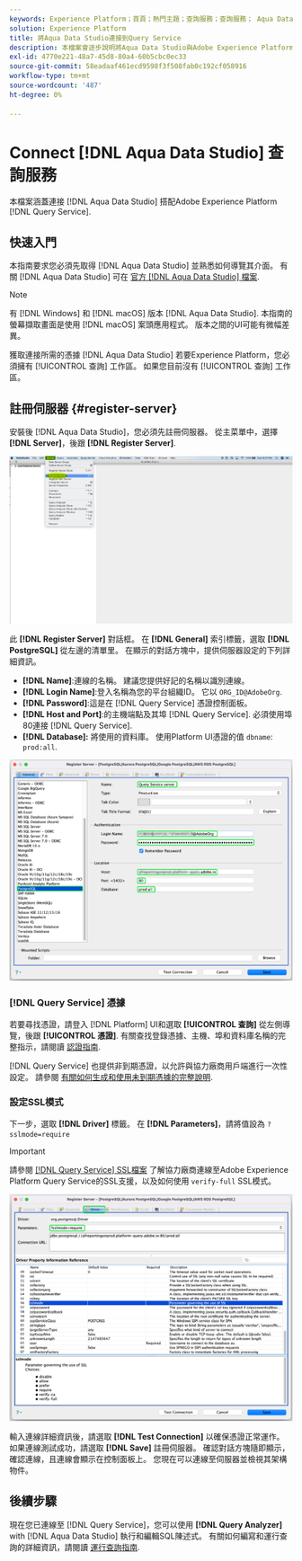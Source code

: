 ```yaml
---
keywords: Experience Platform；首頁；熱門主題；查詢服務；查詢服務； Aqua Data Studio; Aqua Data Studio；連接到查詢服務；
solution: Experience Platform
title: 將Aqua Data Studio連接到Query Service
description: 本檔案會逐步說明將Aqua Data Studio與Adobe Experience Platform Query Service連線的步驟。
exl-id: 4770e221-48a7-45d8-80a4-60b5cbc0ec33
source-git-commit: 58eadaaf461ecd9598f3f508fab0c192cf058916
workflow-type: tm+mt
source-wordcount: '487'
ht-degree: 0%

---
```


# Connect [!DNL Aqua Data Studio] 查詢服務

本檔案涵蓋連接 [!DNL Aqua Data Studio] 搭配Adobe Experience Platform [!DNL Query Service].

## 快速入門

本指南要求您必須先取得 [!DNL Aqua Data Studio] 並熟悉如何導覽其介面。 有關 [!DNL Aqua Data Studio] 可在 [官方 [!DNL Aqua Data Studio] 檔案](https://www.aquaclusters.com/app/home/project/public/aquadatastudio/wikibook/Documentation21.1/page/0/Aqua-Data-Studio-21-1).

>[!NOTE]
>
>有 [!DNL Windows] 和 [!DNL macOS] 版本 [!DNL Aqua Data Studio]. 本指南的螢幕擷取畫面是使用 [!DNL macOS] 案頭應用程式。 版本之間的UI可能有微幅差異。

獲取連接所需的憑據 [!DNL Aqua Data Studio] 若要Experience Platform，您必須擁有 [!UICONTROL 查詢] 工作區。 如果您目前沒有 [!UICONTROL 查詢] 工作區。

## 註冊伺服器 {#register-server}

安裝後 [!DNL Aqua Data Studio]，您必須先註冊伺服器。 從主菜單中，選擇 **[!DNL Server]**，後跟 **[!DNL Register Server]**.

![「Server（伺服器）」下拉菜單，其中「Register Server（註冊伺服器）」突出顯示。](../images/clients/aqua-data-studio/register-server.png)

此 **[!DNL Register Server]** 對話框。 在 **[!DNL General]** 索引標籤，選取 **[!DNL PostgreSQL]** 從左邊的清單里。 在顯示的對話方塊中，提供伺服器設定的下列詳細資訊。

- **[!DNL Name]**:連線的名稱。 建議您提供好記的名稱以識別連線。
- **[!DNL Login Name]**:登入名稱為您的平台組織ID。 它以 `ORG_ID@AdobeOrg`.
- **[!DNL Password]**:這是在 [!DNL Query Service] 憑證控制面板。
- **[!DNL Host and Port]**:的主機端點及其埠 [!DNL Query Service]. 必須使用埠80連接 [!DNL Query Service].
- **[!DNL Database]:** 將使用的資料庫。 使用Platform UI憑證的值 `dbname`: `prod:all`.

![此 [!DNL Aqua Data Studio] 「常規」頁簽，其中突出顯示了必需的輸入欄位。](../images/clients/aqua-data-studio/register-server-general-tab.png)

### [!DNL Query Service] 憑據

若要尋找憑證，請登入 [!DNL Platform] UI和選取 **[!UICONTROL 查詢]** 從左側導覽，後跟 **[!UICONTROL 憑證]**. 有關查找登錄憑據、主機、埠和資料庫名稱的完整指示，請閱讀 [認證指南](../ui/credentials.md).

[!DNL Query Service] 也提供非到期憑證，以允許與協力廠商用戶端進行一次性設定。 請參閱 [有關如何生成和使用未到期憑據的完整說明](../ui/credentials.md#non-expiring-credentials).

### 設定SSL模式

下一步，選取 **[!DNL Driver]** 標籤。 在 **[!DNL Parameters]**，請將值設為 `?sslmode=require`

>[!IMPORTANT]
>
>請參閱 [[!DNL Query Service] SSL檔案](./ssl-modes.md) 了解協力廠商連線至Adobe Experience Platform Query Service的SSL支援，以及如何使用 `verify-full` SSL模式。

![此 [!DNL Aqua Data Studio] 驅動程式頁簽，並突出顯示「參數」欄位。](../images/clients/aqua-data-studio/register-server-driver-tab.png)

輸入連線詳細資訊後，請選取 **[!DNL Test Connection]** 以確保憑證正常運作。 如果連線測試成功，請選取 **[!DNL Save]** 註冊伺服器。 確認對話方塊隨即顯示，確認連線，且連線會顯示在控制面板上。 您現在可以連線至伺服器並檢視其架構物件。

## 後續步驟

現在您已連線至 [!DNL Query Service]，您可以使用 **[!DNL Query Analyzer]** with [!DNL Aqua Data Studio] 執行和編輯SQL陳述式。 有關如何編寫和運行查詢的詳細資訊，請閱讀 [運行查詢指南](../best-practices/writing-queries.md).
